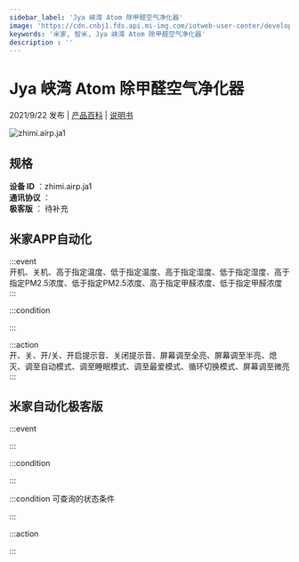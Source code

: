 ```yaml
---
sidebar_label: 'Jya 峡湾 Atom 除甲醛空气净化器'
image: 'https://cdn.cnbj1.fds.api.mi-img.com/iotweb-user-center/developer_1679047955990uDrDRqrW.png?GalaxyAccessKeyId=AKVGLQWBOVIRQ3XLEW&Expires=9223372036854775807&Signature=8iAen+KClLQ8dWBabBm7dtUpisY='
keywords: '米家, 智米, Jya 峡湾 Atom 除甲醛空气净化器'
description : ''
---
```

# Jya 峡湾 Atom 除甲醛空气净化器

2021/9/22 发布 | [产品百科](https://home.mi.com/webapp/content/baike/product/index.html?model=zhimi.airp.ja1/) | [说明书](https://home.mi.com/views/introduction.html?model=zhimi.airp.ja1&region=cn)

![zhimi.airp.ja1](https://cdn.cnbj1.fds.api.mi-img.com/iotweb-user-center/developer_1679047955990uDrDRqrW.png?GalaxyAccessKeyId=AKVGLQWBOVIRQ3XLEW&Expires=9223372036854775807&Signature=8iAen+KClLQ8dWBabBm7dtUpisY=)

## 规格  
> 
**设备 ID** ：zhimi.airp.ja1  
**通讯协议** ：  
**极客版**  ： 待补充 


## 米家APP自动化  

:::event  
开机、关机、高于指定温度、低于指定温度、高于指定湿度、低于指定湿度、高于指定PM2.5浓度、低于指定PM2.5浓度、高于指定甲醛浓度、低于指定甲醛浓度
:::

:::condition  

:::

:::action   
开、关、开/关、开启提示音、关闭提示音、屏幕调至全亮、屏幕调至半亮、熄灭、调至自动模式、调至睡眠模式、调至最爱模式、循环切换模式、屏幕调至微亮
:::

## 米家自动化极客版  

:::event  

:::

:::condition  

:::

:::condition 可查询的状态条件  

:::

:::action  

:::

        
